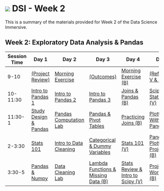 # ![](https://ga-dash.s3.amazonaws.com/production/assets/logo-9f88ae6c9c3871690e33280fcf557f33.png) DSI - Week 2

This is a summary of the materials provided for Week 2 of the Data Science Immersive.

## Week 2: Exploratory Data Analysis & Pandas

Session Time | Day 1 | Day 2 | Day 3 | Day 4 | Day 5
 --- | --- | --- | --- | ---  | ---
9-10 | [(Project Review)][2-1A]         | [Morning Exercise][2-2A]        | [(Outcomes)][2-3A]                        | [Morning Exercise (B)][2-4A]              | [(Reflection) V & B ][2-5A]
10-11:30 | [Intro to Pandas 1][2-1B]    | [Intro to Pandas 2][2-2B]       | [Intro to Pandas 3][2-3B]                 | [Joins & Pandas (B)][2-4B] | [Scipy & Stat Lab (V)][2-5B]
11:30-1 | [Study Design & Pandas][2-1C] | [Pandas Computation Lab][2-2C]  | [Pandas & Pivot Tables][2-3C]             | [Practicing Joins (B)][2-4C]              | [ Plotting With Pandas (B)][2-5C]
2-3:30 | [Stats 101][2-1D]              | [Intro to Data Cleaning][2-2D]  | [Categorical & Dummy Variables][2-3D]     | [Stats 101 (V)][2-4D]                | [Pandas, Plotting, & Project 2 (B) ][2-5D]
3:30-5 | [Pandas & Numpy][2-1E]         | [Data Cleaning Lab][2-2E]       | [Lambda Functions & Missing Data (B)][2-3E]   | [Stats Review & Intro to Scipy (V)][2-4E]              | [Project 2: Workshop (B)][2-5E]


[2-1A]: ./instructor-contributions/
[2-1B]: 1.1-lesson
[2-1C]: 1.2-lesson
[2-1D]: 1.3-lesson
[2-1E]: 1.4-lab
[2-1F]: ./instructor-contributions/

[2-2A]: ./2.0-exercise/
[2-2B]: 2.1-lesson
[2-2C]: 2.2-lab
[2-2D]: 2.3-lesson
[2-2E]: 2.4-lab
[2-2F]: ./instructor-contributions/

[2-3A]: #
[2-3B]: 3.1-lesson
[2-3C]: 3.2-lab
[2-3D]: 3.3-lesson
[2-3E]: 3.4-lab
[2-3F]: ./instructor-contributions/

[2-4A]: ./instructor-contributions/
[2-4B]: 4.3-lesson
[2-4C]: 4.4-lab
[2-4D]: 1.3-lesson
[2-4E]: 4.1-lesson
[2-4F]: ./instructor-contributions/

[2-5A]: ../recurring-materials/reflection
[2-5B]: 4.2-lab
[2-5C]: 5.1-lesson
[2-5D]: 5.2-lab
[2-5E]: ../../03-projects/01-projects-weekly/project-02
[2-5F]: ./instructor-contributions/
